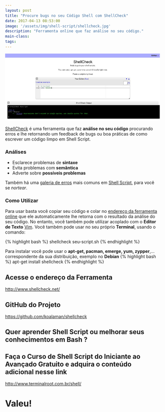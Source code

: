 ```yaml
---
layout: post
title: "Procure bugs no seu Código Shell com ShellCheck"
date: 2017-04-13 08:53:00
image: '/assets/img/shell-script/shellcheck.jpg'
description: "Ferramenta online que faz análise no seu código."
main-class:
tags:
---
```


![Procure bugs no seu Código Shell com ShellCheck](/assets/img/shell-script/shellcheck.jpg "Procure bugs no seu Código Shell com ShellCheck")

[ShellCheck](http://www.shellcheck.net/) é uma ferramenta que faz __análise no seu código__ procurando erros e lhe retornando um feedback de bugs ou boa práticas de como escrever um código limpo em Shell Script.

### Análises

* Esclarece problemas de __sintaxe__
* Evita problemas com __semântica__
* Adverte sobre __possíveis problemas__

Também há uma [galeria de erros](https://github.com/koalaman/shellcheck/blob/master/README.md#user-content-gallery-of-bad-code) mais comuns em [Shell Script](http://www.terminalroot.com.br/shell/), para você se *nortear*.

### Como Utilizar

Para usar basta você copiar seu código e colar no [endereço da ferramenta online](http://www.shellcheck.net/) que ele automaticamente lhe retorna com o resultado da análise do seu código. No entanto, você também pode utilizar acoplado com o __Editor de Texto__ [Vim](http://www.vim.org/). Você também pode usar no seu próprio __Terminal__, usando o comando:

{% highlight bash %}
shellcheck seu-script.sh
{% endhighlight %}


Para instalar você pode usar o __apt-get, pacman, emerge, yum, zypper__,... correspondente da sua distribuição, exemplo no __Debian__
{% highlight bash %}
apt-get install shellcheck
{% endhighlight %}

## Acesse o endereço da Ferramenta
<http://www.shellcheck.net/>

## GitHub do Projeto
<https://github.com/koalaman/shellcheck>

## Quer aprender Shell Script ou melhorar seus conhecimentos em Bash ?
## Faça o Curso de Shell Script do Iniciante ao Avançado Gratuito e adquira o conteúdo adicional nesse link
<http://www.terminalroot.com.br/shell/>

# Valeu!
